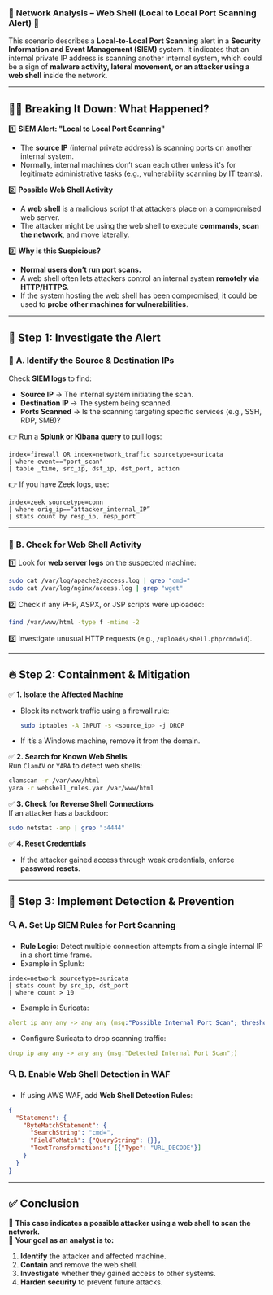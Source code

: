 ### 🚨 **Network Analysis – Web Shell (Local to Local Port Scanning Alert)** 🚨  

This scenario describes a **Local-to-Local Port Scanning** alert in a **Security Information and Event Management (SIEM)** system. It indicates that an internal private IP address is scanning another internal system, which could be a sign of **malware activity, lateral movement, or an attacker using a web shell** inside the network.  

---

## 🕵️‍♂️ **Breaking It Down: What Happened?**
1️⃣ **SIEM Alert: "Local to Local Port Scanning"**  
   - The **source IP** (internal private address) is scanning ports on another internal system.  
   - Normally, internal machines don’t scan each other unless it's for legitimate administrative tasks (e.g., vulnerability scanning by IT teams).  

2️⃣ **Possible Web Shell Activity**  
   - A **web shell** is a malicious script that attackers place on a compromised web server.  
   - The attacker might be using the web shell to execute **commands, scan the network**, and move laterally.  

3️⃣ **Why is this Suspicious?**  
   - **Normal users don’t run port scans.**  
   - A web shell often lets attackers control an internal system **remotely via HTTP/HTTPS**.  
   - If the system hosting the web shell has been compromised, it could be used to **probe other machines for vulnerabilities**.  

---

## 🔎 **Step 1: Investigate the Alert**
### 📌 **A. Identify the Source & Destination IPs**
Check **SIEM logs** to find:
- **Source IP** → The internal system initiating the scan.  
- **Destination IP** → The system being scanned.  
- **Ports Scanned** → Is the scanning targeting specific services (e.g., SSH, RDP, SMB)?  

👉 Run a **Splunk or Kibana query** to pull logs:
```spl
index=firewall OR index=network_traffic sourcetype=suricata 
| where event=="port_scan" 
| table _time, src_ip, dst_ip, dst_port, action
```
👉 If you have Zeek logs, use:
```spl
index=zeek sourcetype=conn
| where orig_ip==“attacker_internal_IP” 
| stats count by resp_ip, resp_port
```

---

### 📌 **B. Check for Web Shell Activity**
1️⃣ Look for **web server logs** on the suspected machine:  
```bash
sudo cat /var/log/apache2/access.log | grep "cmd="
sudo cat /var/log/nginx/access.log | grep "wget"
```
2️⃣ Check if any PHP, ASPX, or JSP scripts were uploaded:  
```bash
find /var/www/html -type f -mtime -2
```
3️⃣ Investigate unusual HTTP requests (e.g., `/uploads/shell.php?cmd=id`).

---

## 🔥 **Step 2: Containment & Mitigation**
✅ **1. Isolate the Affected Machine**  
- Block its network traffic using a firewall rule:
  ```bash
  sudo iptables -A INPUT -s <source_ip> -j DROP
  ```
- If it’s a Windows machine, remove it from the domain.

✅ **2. Search for Known Web Shells**  
Run `ClamAV` or `YARA` to detect web shells:
```bash
clamscan -r /var/www/html
yara -r webshell_rules.yar /var/www/html
```

✅ **3. Check for Reverse Shell Connections**  
If an attacker has a backdoor:
```bash
sudo netstat -anp | grep ":4444"
```

✅ **4. Reset Credentials**  
- If the attacker gained access through weak credentials, enforce **password resets**.

---

## 🎯 **Step 3: Implement Detection & Prevention**
### 🔍 **A. Set Up SIEM Rules for Port Scanning**
- **Rule Logic**: Detect multiple connection attempts from a single internal IP in a short time frame.  
- Example in Splunk:
```spl
index=network sourcetype=suricata
| stats count by src_ip, dst_port
| where count > 10
```
- Example in Suricata:
```yaml
alert ip any any -> any any (msg:"Possible Internal Port Scan"; threshold: type both, track by_src, count 10, seconds 60;)
```
- Configure Suricata to drop scanning traffic:
```yaml
drop ip any any -> any any (msg:"Detected Internal Port Scan";)
```

### 🔍 **B. Enable Web Shell Detection in WAF**
- If using AWS WAF, add **Web Shell Detection Rules**:
```json
{
  "Statement": {
    "ByteMatchStatement": {
      "SearchString": "cmd=",
      "FieldToMatch": {"QueryString": {}},
      "TextTransformations": [{"Type": "URL_DECODE"}]
    }
  }
}
```

---

## ✅ **Conclusion**
🚀 **This case indicates a possible attacker using a web shell to scan the network.**  
🔎 **Your goal as an analyst is to:**  
1. **Identify** the attacker and affected machine.  
2. **Contain** and remove the web shell.  
3. **Investigate** whether they gained access to other systems.  
4. **Harden security** to prevent future attacks. 
